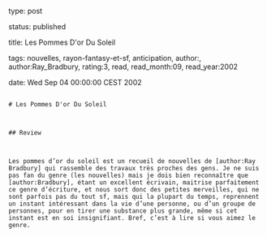 type: post
status: published
title: Les Pommes D'or Du Soleil
tags:  nouvelles,  rayon-fantasy-et-sf, anticipation, author:, author:Ray_Bradbury, rating:3, read, read_month:09, read_year:2002
date: Wed Sep 04 00:00:00 CEST 2002
~~~~~~
# Les Pommes D'or Du Soleil

## Review

Les pommes d’or du soleil est un recueil de nouvelles de [author:Ray Bradbury] qui rassemble des travaux très proches des gens. Je ne suis pas fan du genre (les nouvelles) mais je dois bien reconnaître que [author:Bradbury], étant un excellent écrivain, maitrise parfaitement ce genre d’écriture, et nous sort donc des petites merveilles, qui ne sont parfois pas du tout sf, mais qui la plupart du temps, reprennent un instant intéressant dans la vie d’une personne, ou d’un groupe de personnes, pour en tirer une substance plus grande, même si cet instant est en soi insignifiant. Bref, c’est à lire si vous aimez le genre.
